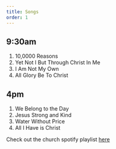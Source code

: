 ```yaml
---
title: Songs
order: 1
---
```


## 9:30am
1. 10,0000 Reasons
2. Yet Not I But Through Christ In Me
3. I Am Not My Own
4. All Glory Be To Christ

## 4pm
1. We Belong to the Day
2. Jesus Strong and Kind
3. Water Without Price
4. All I Have is Christ

Check out the church spotify playlist [here](https://open.spotify.com/playlist/3gh0ZKXkJBDbNEnZqJJDXj?si=0908aa3f87544643)
